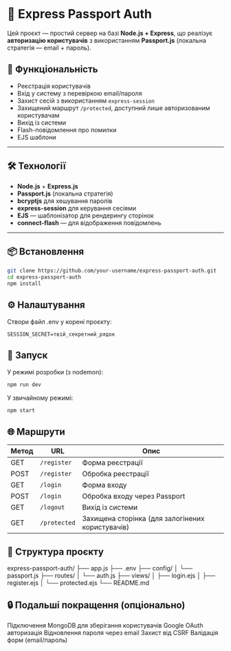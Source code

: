 # 🔐 Express Passport Auth

Цей проєкт — простий сервер на базі **Node.js + Express**, що реалізує **авторизацію користувачів** з використанням **Passport.js** (локальна стратегія — email + пароль).

## 🚀 Функціональність

- Реєстрація користувачів
- Вхід у систему з перевіркою email/пароля
- Захист сесій з використанням `express-session`
- Захищений маршрут `/protected`, доступний лише авторизованим користувачам
- Вихід із системи
- Flash-повідомлення про помилки
- EJS шаблони

---

## 🛠️ Технології

- **Node.js** + **Express.js**
- **Passport.js** (локальна стратегія)
- **bcryptjs** для хешування паролів
- **express-session** для керування сесіями
- **EJS** — шаблонізатор для рендерингу сторінок
- **connect-flash** — для відображення повідомлень

---

## 📦 Встановлення

```bash
git clone https://github.com/your-username/express-passport-auth.git
cd express-passport-auth
npm install
```
## ⚙️ Налаштування
Створи файл .env у корені проєкту:

```
SESSION_SECRET=твій_секретний_рядок
```

## 🚀 Запуск
У режимі розробки (з nodemon):

```bash
npm run dev
```

У звичайному режимі:
```bash
npm start
```

## 🌐 Маршрути

| Метод | URL          | Опис                                             |
| ----- | ------------ | ------------------------------------------------ |
| GET   | `/register`  | Форма реєстрації                                 |
| POST  | `/register`  | Обробка реєстрації                               |
| GET   | `/login`     | Форма входу                                      |
| POST  | `/login`     | Обробка входу через Passport                     |
| GET   | `/logout`    | Вихід із системи                                 |
| GET   | `/protected` | Захищена сторінка (для залогінених користувачів) |

## 📁 Структура проєкту

express-passport-auth/
├── app.js
├── .env
├── config/
│   └── passport.js
├── routes/
│   └── auth.js
├── views/
│   ├── login.ejs
│   ├── register.ejs
│   └── protected.ejs
└── README.md

## 🔒 Подальші покращення (опціонально)

Підключення MongoDB для зберігання користувачів
Google OAuth авторизація
Відновлення пароля через email
Захист від CSRF
Валідація форм (email/пароль)
